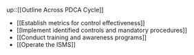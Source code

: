 up::[[Outline Across PDCA Cycle]]

- [[Establish metrics for control effectiveness]]
- [[Implement identified controls and mandatory procedures]]
- [[Conduct training and awareness programs]]
- [[Operate the ISMS]]